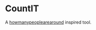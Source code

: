 # CountIT

A [howmanypeoplearearound](https://github.com/schollz/howmanypeoplearearound) inspired tool.